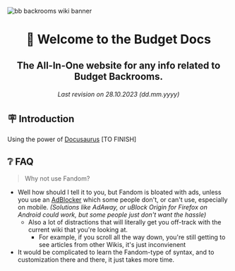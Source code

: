 ![bb backrooms wiki banner](/img/home_header.png)
<div align="center">

# 👋 Welcome to the Budget Docs
## The All-In-One website for any info related to Budget Backrooms.
###### *Last revision on 28.10.2023 (dd.mm.yyyy)*
</div>

## 🪧 Introduction
Using the power of [Docusaurus](https://docusaurus.io/) [TO FINISH]


## ❔ FAQ
> Why not use Fandom?

* Well how should I tell it to you, but Fandom is bloated with ads, unless you use an [AdBlocker](https://en.wikipedia.org/wiki/Ad_blocking) which some people don't, or can't use, especially on mobile. *(Solutions like AdAway, or uBlock Origin for Firefox on Android could work, but some people just don't want the hassle)*
    * Also a lot of distractions that will literally get you off-track with the current wiki that you're looking at.
        * For example, if you scroll all the way down, you're still getting to see articles from other Wikis, it's just inconvienent
* It would be complicated to learn the Fandom-type of syntax, and to customization there and there, it just takes more time.